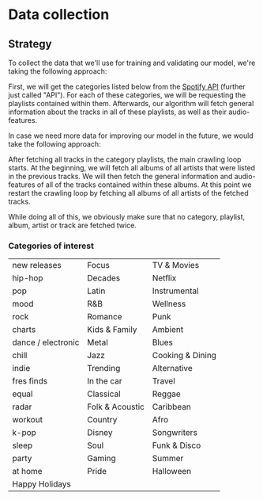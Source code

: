 # Data collection

## Strategy

To collect the data that we'll use for training and validating our model, we're taking the following approach:

First, we will get the categories listed below from the [Spotify API](https://developer.spotify.com/documentation/web-api/reference) (further just called "API"). For each of these categories, we will be requesting the playlists contained within them. Afterwards, our algorithm will fetch general information about the tracks in all of these playlists, as well as their audio-features. 

In case we need more data for improving our model in the future, we would take the following approach:

After fetching all tracks in the category playlists, the main crawling loop starts. At the beginning, we will fetch all albums of all artists that were listed in the previous tracks. We will then fetch the general information and audio-features of all of the tracks contained within these albums. At this point we restart the crawling loop by fetching all albums of all artists of the fetched tracks.

While doing all of this, we obviously make sure that no category, playlist, album, artist or track are fetched twice.

### Categories of interest

<table style="width: 100%">
    <tr>
        <td>new releases</td>
        <td>Focus</td>
        <td>TV & Movies</td>
    </tr>
    <tr>
        <td>hip-hop</td>
        <td>Decades</td>
        <td>Netflix</td>
    </tr>
    <tr>
        <td>pop</td>
        <td>Latin</td>
        <td>Instrumental</td>
    </tr>
    <tr>
        <td>mood</td>
        <td>R&B</td>
        <td>Wellness</td>
    </tr>
    <tr>
        <td>rock</td>
        <td>Romance</td>
        <td>Punk</td>
    </tr>
    <tr>
        <td>charts</td>
        <td>Kids & Family</td>
        <td>Ambient</td>
    </tr>
    <tr>
        <td>dance / electronic</td>
        <td>Metal</td>
        <td>Blues</td>
    </tr>
    <tr>
        <td>chill</td>
        <td>Jazz</td>
        <td>Cooking & Dining</td>
    </tr>
    <tr>
        <td>indie</td>
        <td>Trending</td>
        <td>Alternative</td>
    </tr>
    <tr>
        <td>fres finds</td>
        <td>In the car</td>
        <td>Travel</td>
    </tr>
    <tr>
        <td>equal</td>
        <td>Classical</td>
        <td>Reggae</td>
    </tr>
    <tr>
        <td>radar</td>
        <td>Folk & Acoustic</td>
        <td>Caribbean</td>
    </tr>
    <tr>
        <td>workout</td>
        <td>Country</td>
        <td>Afro</td>
    <tr>
        <td>k-pop</td>
        <td>Disney</td>
        <td>Songwriters</td>
    </tr>
    <tr>
        <td>sleep</td>
        <td>Soul</td>
        <td>Funk & Disco</td>
    </tr>
    <tr>
        <td>party</td>
        <td>Gaming</td>
        <td>Summer</td>
    </tr>
    <tr>
        <td>at home</td>
        <td>Pride</td>
        <td>Halloween</td>
    </tr>
    <tr>
        <td>Happy Holidays</td>
        <td></td>
        <td></td>
    </tr>
</table>
